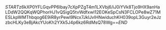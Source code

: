 $START$z6kXP0YFLGqvPP6lbay7cXpPZgT4m1LXVbj6/iJ0iYVk8Tjo9HX9anHaLDdW2QQKqWQPhorHJ1vQSigQ5tvWdfxwI12EOKeSpCsN3FCLOPe8wZ71MESLkpWMThbqog6E9iR8yrPewI9Ncx7JklJvIHNwiduchKH039opL3Guyr2eJzzbcHLKy3eBjAkcYUoKh2YXk5J4p6kz6RdMsQ78Wg==$END$